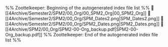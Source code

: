 %% Zoottelkeeper: Beginning of the autogenerated index file list  %%
📄 [[4Archive/Semester2/SPM2/00_Org/00_SPM2_Org|00_SPM2_Org]]
📄 [[4Archive/Semester2/SPM2/00_Org/SPM_Dates2.png|SPM_Dates2.png]]
📄 [[4Archive/Semester2/SPM2/00_Org/SPM2_Dates.png|SPM2_Dates.png]]
📄 [[4Archive/SPM2/00_Org/SPM2-00-Org_backup.pdf|SPM2-00-Org_backup.pdf]]
%% Zoottelkeeper: End of the autogenerated index file list  %%
